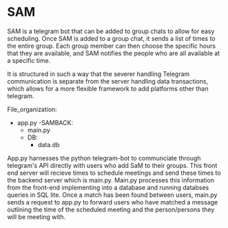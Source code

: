 # SAM
SAM is a telegram bot that can be added to group chats to allow for easy scheduling. Once SAM is added to a group chat, it sends a list of times to the entire group. Each group member can then choose the specific hours that they are available, and SAM notifies the people who are all available at a specific time.

It is structured in such a way that the severer handling Telegram communication is separate from the server handling data transactions, which allows for a more flexible framework to add platforms other than telegram.

File_organization: 
- app.py
  -SAMBACK:
    - main.py
    - DB:
      - data.db 
 
 App.py harnesses the python telegram-bot to communciate through telegram's API directly with users who add SaM to their groups. This front end server will recieve times to schedule meetings and send these times to the backend server which is main.py. Main.py processes this information from the front-end implementing into a database and running databses queries in SQL lite. Once a match has been found between users, main.py sends a request to app.py to forward users who have matched a message outlining the time of the scheduled meeting and the person/persons they will be meeting with. 
 
 
 
 
  


